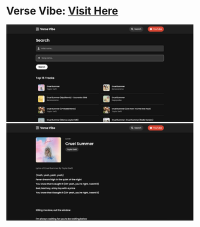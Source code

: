 # Verse Vibe: <a target="_blank" href="https://danielle-higgins.github.io/verse-vibe/index.html">Visit Here</a>

<p>
  <img width="500" src="https://github.com/Danielle-Higgins/verse-vibe/blob/main/img/search-preview.png">
  <img width="500" src="https://github.com/Danielle-Higgins/verse-vibe/blob/main/img/lyrics-preview.png">
</p>
